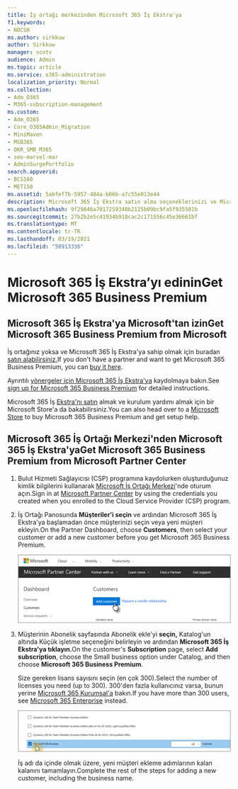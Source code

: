 ```yaml
---
title: İş ortağı merkezinden Microsoft 365 İş Ekstra'ya
f1.keywords:
- NOCSH
ms.author: sirkkuw
author: Sirkkuw
manager: scotv
audience: Admin
ms.topic: article
ms.service: o365-administration
localization_priority: Normal
ms.collection:
- Adm_O365
- M365-subscription-management
ms.custom:
- Adm_O365
- Core_O365Admin_Migration
- MiniMaven
- MSB365
- OKR_SMB_M365
- seo-marvel-mar
- AdminSurgePortfolio
search.appverid:
- BCS160
- MET150
ms.assetid: 5abfef7b-5957-484a-b06b-a7c55e013e44
description: Microsoft 365 İş Ekstra satın alma seçeneklerinizi ve Microsoft İş Ortağı Merkezi'nden satın almak için adım adım yönergeleri keşfedin.
ms.openlocfilehash: 9f29846a7017259340b2125b09bc9fa5f935501b
ms.sourcegitcommit: 27b2b2e5c41934b918cac2c171556c45e36661bf
ms.translationtype: MT
ms.contentlocale: tr-TR
ms.lasthandoff: 03/19/2021
ms.locfileid: "50913336"
---
```

# <a name="get-microsoft-365-business-premium"></a><span data-ttu-id="e2689-103">Microsoft 365 İş Ekstra’yı edinin</span><span class="sxs-lookup"><span data-stu-id="e2689-103">Get Microsoft 365 Business Premium</span></span>

## <a name="get-microsoft-365-business-premium-from-microsoft"></a><span data-ttu-id="e2689-104">Microsoft 365 İş Ekstra'ya Microsoft'tan izin</span><span class="sxs-lookup"><span data-stu-id="e2689-104">Get Microsoft 365 Business Premium from Microsoft</span></span>

<span data-ttu-id="e2689-105">İş ortağınız yoksa ve Microsoft 365 İş Ekstra'ya sahip olmak için buradan [satın alabilirsiniz.](https://www.microsoft.com/en-US/microsoft-365/business)</span><span class="sxs-lookup"><span data-stu-id="e2689-105">If you don't have a partner and want to get Microsoft 365 Business Premium, you can [buy it here](https://www.microsoft.com/en-US/microsoft-365/business).</span></span>

<span data-ttu-id="e2689-106">Ayrıntılı [yönergeler için Microsoft 365 İş Ekstra'ya](sign-up.md) kaydolmaya bakın.</span><span class="sxs-lookup"><span data-stu-id="e2689-106">See [sign up for Microsoft 365 Business Premium](sign-up.md) for detailed instructions.</span></span>

<span data-ttu-id="e2689-107">Microsoft 365 İş [Ekstra'nı satın](https://www.microsoft.com/en-us/store/locations/find-a-store?icid=en_US_Store_UH_FAS) almak ve kurulum yardımı almak için bir Microsoft Store'a da bakabilirsiniz.</span><span class="sxs-lookup"><span data-stu-id="e2689-107">You can also head over to a [Microsoft Store](https://www.microsoft.com/en-us/store/locations/find-a-store?icid=en_US_Store_UH_FAS) to buy Microsoft 365 Business Premium and get setup help.</span></span>
  
## <a name="get-microsoft-365-business-premium-from-microsoft-partner-center"></a><span data-ttu-id="e2689-108">Microsoft 365 İş Ortağı Merkezi'nden Microsoft 365 İş Ekstra'ya</span><span class="sxs-lookup"><span data-stu-id="e2689-108">Get Microsoft 365 Business Premium from Microsoft Partner Center</span></span>

1. <span data-ttu-id="e2689-109">Bulut Hizmeti Sağlayıcısı (CSP) programına kaydolurken oluşturduğunuz kimlik bilgilerini kullanarak [Microsoft İş Ortağı Merkezi](https://go.microsoft.com/fwlink/p/?linkid=849910)'nde oturum açın.</span><span class="sxs-lookup"><span data-stu-id="e2689-109">Sign in at [Microsoft Partner Center](https://go.microsoft.com/fwlink/p/?linkid=849910) by using the credentials you created when you enrolled to the Cloud Service Provider (CSP) program.</span></span> 
    
2. <span data-ttu-id="e2689-110">İş Ortağı Panosunda **Müşteriler'i seçin** ve ardından Microsoft 365 İş Ekstra'ya başlamadan önce müşterinizi seçin veya yeni müşteri ekleyin.</span><span class="sxs-lookup"><span data-stu-id="e2689-110">On the Partner Dashboard, choose **Customers**, then select your customer or add a new customer before you get Microsoft 365 Business Premium.</span></span>
    
    ![Microsoft İş Ortağı merkezinde bir müşteri ekleyin.](../media/ec807d07-bbd2-411f-8fe1-c644cf9a3882.png)
  
3. <span data-ttu-id="e2689-112">Müşterinin Abonelik sayfasında  Abonelik ekle'yi **seçin,** Katalog'un altında Küçük işletme seçeneğini belirleyin ve ardından **Microsoft 365 İş Ekstra'ya tıklayın.**</span><span class="sxs-lookup"><span data-stu-id="e2689-112">On the customer's **Subscription** page, select **Add subscription**, choose the Small business option under Catalog, and then choose **Microsoft 365 Business Premium**.</span></span>
    
    <span data-ttu-id="e2689-113">Size gereken lisans sayısını seçin (en çok 300).</span><span class="sxs-lookup"><span data-stu-id="e2689-113">Select the number of licenses you need (up to 300).</span></span> <span data-ttu-id="e2689-114">300'den fazla kullanıcınız varsa, bunun yerine [Microsoft 365 Kurumsal'a](../enterprise/index.yml) bakın.</span><span class="sxs-lookup"><span data-stu-id="e2689-114">If you have more than 300 users, see [Microsoft 365 Enterprise](../enterprise/index.yml) instead.</span></span> 
    
    ![Yeni abonelik sayfasında küçük işletmeyi seçin.](../media/52d99e89-2175-4974-84bb-dd626048541b.png)
  
    <span data-ttu-id="e2689-116">İş adı da içinde olmak üzere, yeni müşteri ekleme adımlarının kalan kalanını tamamlayın.</span><span class="sxs-lookup"><span data-stu-id="e2689-116">Complete the rest of the steps for adding a new customer, including the business name.</span></span>
